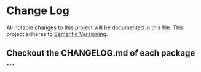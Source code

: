 # Change Log
All notable changes to this project will be documented in this file.
This project adheres to [Semantic Versioning](http://semver.org/).

## Checkout the CHANGELOG.md of each package …
